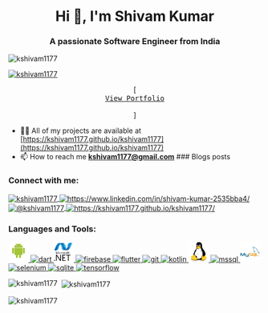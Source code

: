 <h1 align="center">Hi 👋, I'm Shivam Kumar</h1>
<h3 align="center">A passionate Software Engineer from India</h3>
<p align="center">
  <a href="https://kshivam1177.github.io/kshivam1177" target="blank"></a>
</p>
<p align="left">
  <img src="https://komarev.com/ghpvc/?username=kshivam1177&label=Profile%20views&color=0e75b6&style=flat" alt="kshivam1177" />
</p>
<p align="left">
  <a href="https://github.com/ryo-ma/github-profile-trophy">
    <img src="https://github-profile-trophy.vercel.app/?username=kshivam1177" alt="kshivam1177" />
  </a>
</p>

<div align = center>

[<kbd> <br>
<a href="https://kshivam1177.github.io/kshivam1177" target="_blank"> View Portfolio</a>
<br>
<br>
</kbd>]

</div>

[portfolio-link]: 'https://kshivam1177.github.io/kshivam1177'


- 👨‍💻 All of my projects are available at [https://kshivam1177.github.io/kshivam1177](https://kshivam1177.github.io/kshivam1177) 
- 📫 How to reach me **kshivam1177@gmail.com** ### Blogs posts

<h3 align="left">Connect with me:</h3>
<p align="left">
  <a href="https://twitter.com/kshivam1177" target="blank">
    <img align="center" src="https://raw.githubusercontent.com/rahuldkjain/github-profile-readme-generator/master/src/images/icons/Social/twitter.svg" alt="kshivam1177" height="30" width="40" />
  </a>
  <a href="https://linkedin.com/in/https://www.linkedin.com/in/shivam-kumar-2535bba4/" target="blank">
    <img align="center" src="https://raw.githubusercontent.com/rahuldkjain/github-profile-readme-generator/master/src/images/icons/Social/linked-in-alt.svg" alt="https://www.linkedin.com/in/shivam-kumar-2535bba4/" height="30" width="40" />
  </a>
  <a href="https://medium.com/@kshivam1177" target="blank">
    <img align="center" src="https://raw.githubusercontent.com/rahuldkjain/github-profile-readme-generator/master/src/images/icons/Social/medium.svg" alt="@kshivam1177" height="30" width="40" />
  </a>
  <a href="/https://kshivam1177.github.io/kshivam1177/" target="blank">
    <img align="center" src="https://raw.githubusercontent.com/rahuldkjain/github-profile-readme-generator/master/src/images/icons/Social/rss.svg" alt="https://kshivam1177.github.io/kshivam1177/" height="30" width="40" />
  </a>
</p>
<h3 align="left">Languages and Tools:</h3>
<p align="left">
  <a href="https://developer.android.com" target="_blank" rel="noreferrer">
    <img src="https://raw.githubusercontent.com/devicons/devicon/master/icons/android/android-original-wordmark.svg" alt="android" width="40" height="40" />
  </a>
  <a href="https://dart.dev" target="_blank" rel="noreferrer">
    <img src="https://www.vectorlogo.zone/logos/dartlang/dartlang-icon.svg" alt="dart" width="40" height="40" />
  </a>
  <a href="https://dotnet.microsoft.com/" target="_blank" rel="noreferrer">
    <img src="https://raw.githubusercontent.com/devicons/devicon/master/icons/dot-net/dot-net-original-wordmark.svg" alt="dotnet" width="40" height="40" />
  </a>
  <a href="https://firebase.google.com/" target="_blank" rel="noreferrer">
    <img src="https://www.vectorlogo.zone/logos/firebase/firebase-icon.svg" alt="firebase" width="40" height="40" />
  </a>
  <a href="https://flutter.dev" target="_blank" rel="noreferrer">
    <img src="https://www.vectorlogo.zone/logos/flutterio/flutterio-icon.svg" alt="flutter" width="40" height="40" />
  </a>
  <a href="https://git-scm.com/" target="_blank" rel="noreferrer">
    <img src="https://www.vectorlogo.zone/logos/git-scm/git-scm-icon.svg" alt="git" width="40" height="40" />
  </a>
  <a href="https://kotlinlang.org" target="_blank" rel="noreferrer">
    <img src="https://www.vectorlogo.zone/logos/kotlinlang/kotlinlang-icon.svg" alt="kotlin" width="40" height="40" />
  </a>
  <a href="https://www.linux.org/" target="_blank" rel="noreferrer">
    <img src="https://raw.githubusercontent.com/devicons/devicon/master/icons/linux/linux-original.svg" alt="linux" width="40" height="40" />
  </a>
  <a href="https://www.microsoft.com/en-us/sql-server" target="_blank" rel="noreferrer">
    <img src="https://www.svgrepo.com/show/303229/microsoft-sql-server-logo.svg" alt="mssql" width="40" height="40" />
  </a>
  <a href="https://www.mysql.com/" target="_blank" rel="noreferrer">
    <img src="https://raw.githubusercontent.com/devicons/devicon/master/icons/mysql/mysql-original-wordmark.svg" alt="mysql" width="40" height="40" />
  </a>
  <a href="https://www.selenium.dev" target="_blank" rel="noreferrer">
    <img src="https://raw.githubusercontent.com/detain/svg-logos/780f25886640cef088af994181646db2f6b1a3f8/svg/selenium-logo.svg" alt="selenium" width="40" height="40" />
  </a>
  <a href="https://www.sqlite.org/" target="_blank" rel="noreferrer">
    <img src="https://www.vectorlogo.zone/logos/sqlite/sqlite-icon.svg" alt="sqlite" width="40" height="40" />
  </a>
  <a href="https://www.tensorflow.org" target="_blank" rel="noreferrer">
    <img src="https://www.vectorlogo.zone/logos/tensorflow/tensorflow-icon.svg" alt="tensorflow" width="40" height="40" />
  </a>
</p>
<p>
  <img align="left" src="https://github-readme-stats.vercel.app/api/top-langs?username=kshivam1177&show_icons=true&locale=en&layout=compact" alt="kshivam1177" />
</p>
<p>&nbsp; <img align="center" src="https://github-readme-stats.vercel.app/api?username=kshivam1177&show_icons=true&locale=en" alt="kshivam1177" />
</p>
<p>
  <img align="center" src="https://github-readme-streak-stats.herokuapp.com/?user=kshivam1177&" alt="kshivam1177" />
</p>

